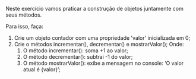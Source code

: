 Neste exercício vamos praticar a construção de objetos juntamente com seus métodos.

Para isso, faça:

1. Crie um objeto contador com uma propriedade 'valor' inicializada em 0;
2. Crie o métodos incrementar(), decrementar() e mostrarValor(); Onde:
   1. O método incrementar(): soma +1 ao valor;
   2. O método decrementar(): subtrai -1 do valor;
   3. O método mostrarValor(): exibe a mensagem no console: ‘O valor atual é {valor}’;
